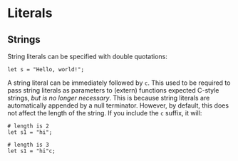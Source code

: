 # Literals

## Strings

String literals can be specified with double quotations:
```
let s = "Hello, world!";
```

A string literal can be immediately followed by `c`. This used to be required to pass string 
literals as parameters to (extern) functions expected C-style strings, _but is no longer 
necessary_. This is because string literals are automatically appended by a null terminator.
However, by default, this does not affect the length of the string. If you include the `c` 
suffix, it will:
```
# length is 2
let s1 = "hi";

# length is 3
let s1 = "hi"c;
```
